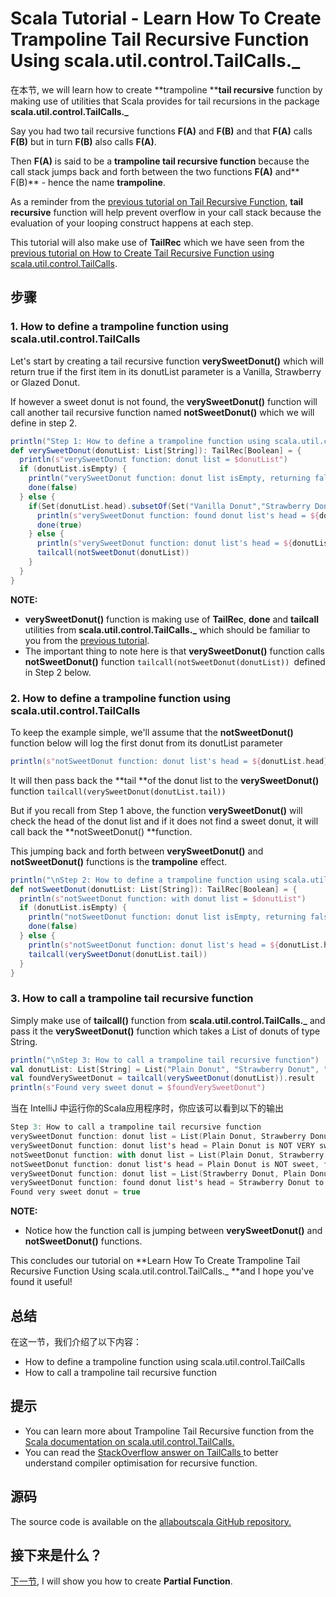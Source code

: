 # Scala Tutorial - Learn How To Create Trampoline Tail Recursive Function Using scala.util.control.TailCalls._


在本节, we will learn how to create **trampoline ****tail recursive** function by making use of utilities that Scala provides for tail recursions in the package **scala.util.control.TailCalls._**

 

Say you had two tail recursive functions **F(A)** and **F(B)** and that **F(A)** calls **F(B)** but in turn **F(B)** also calls **F(A)**.

 

Then **F(A)** is said to be a **trampoline tail recursive function** because the call stack jumps back and forth between the two functions **F(A)** and** F(B)** - hence the name **trampoline**.

 

As a reminder from the [previous tutorial on Tail Recursive Function](http://allaboutscala.com/tutorials/chapter-3-beginner-tutorial-using-functions-scala/scala-tutorial-learn-create-tail-recursive-function-tailrec-annotation/), **tail recursive** function will help prevent overflow in your call stack because the evaluation of your looping construct happens at each step.

 

This tutorial will also make use of **TailRec** which we have seen from the [previous tutorial on How to Create Tail Recursive Function using scala.util.control.TailCalls](http://allaboutscala.com/tutorials/chapter-3-beginner-tutorial-using-functions-scala/scala-tutorial-learn-create-tail-recursive-function-scala-control-util-tailcalls/).

## 步骤

### 1. How to define a trampoline function using scala.util.control.TailCalls

Let's start by creating a tail recursive function **verySweetDonut()** which will return true if the first item in its donutList parameter is a Vanilla, Strawberry or Glazed Donut.

 

If however a sweet donut is not found, the **verySweetDonut()** function will call another tail recursive function named **notSweetDonut()** which we will define in step 2.

```scala
println("Step 1: How to define a trampoline function using scala.util.control.TailCalls")
def verySweetDonut(donutList: List[String]): TailRec[Boolean] = {
  println(s"verySweetDonut function: donut list = $donutList")
  if (donutList.isEmpty) {
    println("verySweetDonut function: donut list isEmpty, returning false")
    done(false)
  } else {
    if(Set(donutList.head).subsetOf(Set("Vanilla Donut","Strawberry Donut","Glazed Donut"))) {
      println(s"verySweetDonut function: found donut list's head = ${donutList.head} to be VERY sweet, returning true")
      done(true)
    } else {
      println(s"verySweetDonut function: donut list's head = ${donutList.head} is NOT VERY sweet, forwarding donut list's to notSweetDonut function")
      tailcall(notSweetDonut(donutList))
    }
  }
}

```

**NOTE:**

- **verySweetDonut()** function is making use of **TailRec**, **done** and **tailcall** utilities from **scala.util.control.TailCalls._** which should be familiar to you from the [previous tutorial](http://allaboutscala.com/tutorials/chapter-3-beginner-tutorial-using-functions-scala/scala-tutorial-learn-create-tail-recursive-function-scala-control-util-tailcalls/).
- The important thing to note here is that **verySweetDonut()** function calls **notSweetDonut()** function `tailcall(notSweetDonut(donutList)) `defined in Step 2 below.

### 2. How to define a trampoline function using scala.util.control.TailCalls

To keep the example simple, we'll assume that the **notSweetDonut()** function below will log the first donut from its donutList parameter

```scala
println(s"notSweetDonut function: donut list's head = ${donutList.head} is NOT sweet, forwarding donut list's tail to verySweetDonut function")

```

 

It will then pass back the **tail **of the donut list to the **verySweetDonut()** function `tailcall(verySweetDonut(donutList.tail))`

 

But if you recall from Step 1 above, the function **verySweetDonut()** will check the head of the donut list and if it does not find a sweet donut, it will call back the **notSweetDonut() **function.

 

This jumping back and forth between **verySweetDonut()** and **notSweetDonut()** functions is the **trampoline** effect.

```scala
println("\nStep 2: How to define a trampoline function using scala.util.control.TailCalls")
def notSweetDonut(donutList: List[String]): TailRec[Boolean] = {
  println(s"notSweetDonut function: with donut list = $donutList")
  if (donutList.isEmpty) {
    println("notSweetDonut function: donut list isEmpty, returning false")
    done(false)
  } else {
    println(s"notSweetDonut function: donut list's head = ${donutList.head} is NOT sweet,   forwarding donut list's tail to verySweetDonut function")
    tailcall(verySweetDonut(donutList.tail))
  }
}

```

 

### 3. How to call a trampoline tail recursive function

Simply make use of **tailcall()** function from **scala.util.control.TailCalls._** and pass it the **verySweetDonut()** function which takes a List of donuts of type String.

```scala
println("\nStep 3: How to call a trampoline tail recursive function")
val donutList: List[String] = List("Plain Donut", "Strawberry Donut", "Plain Donut", "Glazed Donut")
val foundVerySweetDonut = tailcall(verySweetDonut(donutList)).result
println(s"Found very sweet donut = $foundVerySweetDonut")

```

当在 IntelliJ 中运行你的Scala应用程序时，你应该可以看到以下的输出

```scala
Step 3: How to call a trampoline tail recursive function
verySweetDonut function: donut list = List(Plain Donut, Strawberry Donut, Plain Donut, Glazed Donut)
verySweetDonut function: donut list's head = Plain Donut is NOT VERY sweet, forwarding donut list's to notSweetDonut function
notSweetDonut function: with donut list = List(Plain Donut, Strawberry Donut, Plain Donut, Glazed Donut)
notSweetDonut function: donut list's head = Plain Donut is NOT sweet, forwarding donut list's tail to verySweetDonut function
verySweetDonut function: donut list = List(Strawberry Donut, Plain Donut, Glazed Donut)
verySweetDonut function: found donut list's head = Strawberry Donut to be VERY sweet, returning true
Found very sweet donut = true

```

**NOTE:**

- Notice how the function call is jumping between **verySweetDonut()** and **notSweetDonut()** functions.

This concludes our tutorial on **Learn How To Create Trampoline Tail Recursive Function Using scala.util.control.TailCalls._ **and I hope you've found it useful!


## 总结

在这一节，我们介绍了以下内容：

- How to define a trampoline function using scala.util.control.TailCalls
- How to call a trampoline tail recursive function

## 提示

- You can learn more about Trampoline Tail Recursive function from the [Scala documentation on scala.util.control.TailCalls.](http://lang.org/api/current/index.html#scala.util.control.TailCalls$)
- You can read the [StackOverflow answer on TailCalls ](http://stackoverflow.com/questions/4428868/how-to-use-tailcalls)to better understand compiler optimisation for recursive function.

## 源码

The source code is available on the [allaboutscala GitHub repository.](https://github.com/nadimbahadoor/allaboutscala)

 

## 接下来是什么？

[下一节](http://allaboutscala.com/tutorials/chapter-3-beginner-tutorial-using-functions-scala/scala-tutorial-learn-create-partial-function-trait/), I will show you how to create **Partial Function**.
